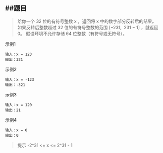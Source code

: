 
##题目
---
>给你一个 32 位的有符号整数 x ，返回将 x 中的数字部分反转后的结果。
 如果反转后整数超过 32 位的有符号整数的范围 [−231,  231 − 1] ，就返回 0。
 假设环境不允许存储 64 位整数（有符号或无符号）。

示例1
```
输入：x = 123
输出：321
```
示例2
```
输入：x = -123
输出：-321
```
示例3
```
输入：x = 120
输出：21
```
示例4
```
输入：x = 0
输出：0
```
>提示  -2^31 <= x <= 2^31 - 1
